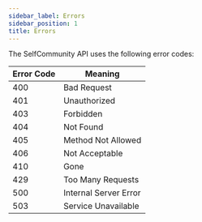 ```yaml
---
sidebar_label: Errors
sidebar_position: 1
title: Errors
---
```



The SelfCommunity API uses the following error codes:


| Error Code | Meaning               |
|------------|-----------------------|
 | 400        | Bad Request           |
 | 401        | Unauthorized          |
 | 403        | Forbidden             |
 | 404        | Not Found             | 
 | 405        | Method Not Allowed    | 
 | 406        | Not Acceptable        |
 | 410        | Gone                  |
 | 429        | Too Many Requests     |
| 500        | Internal Server Error |
 | 503        | Service Unavailable   |